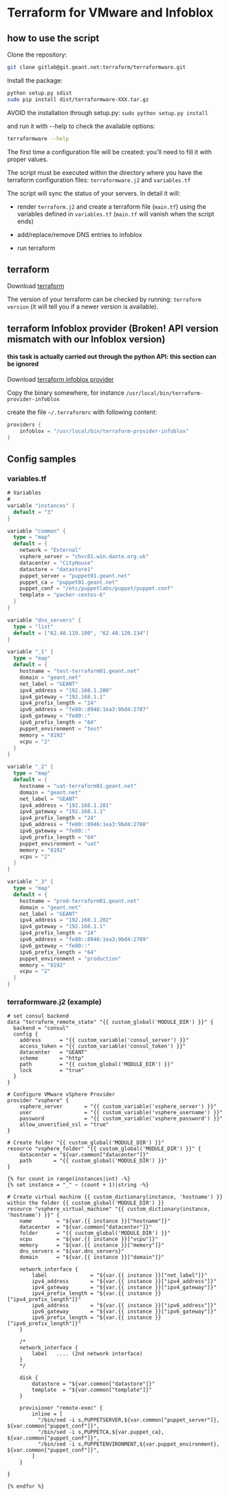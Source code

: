 # Terraform for VMware and Infoblox

## how to use the script

Clone the repository:
```sh
git clone gitlab@git.geant.net:terraform/terraformware.git
```

Install the package:
```sh
python setup.py sdist
sudo pip install dist/terraformware-XXX.tar.gz
```

AVOID the installation through setup.py: `sudo python setup.py install`


and run it with --help to check the available options:
```sh
terraformware --help
```

The first time a configuration file will be created: you'll need to fill it with proper values.


The script must be executed within the directory where you have the terraform configuration files: `terraformware.j2` and `variables.tf`


The script will sync the status of your servers. In detail it will:

- render `terraform.j2` and create a terraform file (`main.tf`) using the variables defined in `variables.tf` (`main.tf` will vanish when the script ends)

- add/replace/remove DNS entries to infoblox

- run terraform

## terraform

Download [terraform](https://www.terraform.io/downloads.html)

The version of your terraform can be checked by running: `terraform version` (it will tell you if a newer version is available).

## terraform Infoblox provider (Broken! API version mismatch with our Infoblox version)
#### this task is actually carried out through the python API: this section can be ignored

Download [terraform infoblox provider](https://github.com/prudhvitella/terraform-provider-infoblox/releases/)

Copy the binary somewhere, for instance  `/usr/local/bin/terraform-provider-infoblox`

create the file `~/.terraformrc` with following content:

```go
providers {
    infoblox = "/usr/local/bin/terraform-provider-infoblox"
}
```

## Config samples

### variables.tf
```go
# Variables
#
variable "instances" {
  default = "3"
}

variable "common" {
  type = "map"
  default = {
    network = "External"
    vsphere_server = "chvc01.win.dante.org.uk"
    datacenter = "CityHouse"
    datastore = "datastore1"
    puppet_server = "puppet01.geant.net"
    puppet_ca = "puppet01.geant.net"
    puppet_conf = "/etc/puppetlabs/puppet/puppet.conf"
    template = "packer-centos-6"
  }
}

variable "dns_servers" {
  type = "list"
  default = ["62.40.119.100", "62.40.120.134"]
}

variable "_1" {
  type = "map"
  default = {
    hostname = "test-terraform01.geant.net"
    domain = "geant.net"
    net_label = "GEANT"
    ipv4_address = "192.168.1.200"
    ipv4_gateway = "192.168.1.1"
    ipv4_prefix_length = "24"
    ipv6_address = "fe80::8946:1ea3:9bd4:2787"
    ipv6_gateway = "fe80::"
    ipv6_prefix_length = "64"
    puppet_environment = "test"
    memory = "8192"
    vcpu = "2"
  }
}

variable "_2" {
  type = "map"
  default = {
    hostname = "uat-terraform01.geant.net"
    domain = "geant.net"
    net_label = "GEANT"
    ipv4_address = "192.168.1.201"
    ipv4_gateway = "192.168.1.1"
    ipv4_prefix_length = "24"
    ipv6_address = "fe80::8946:1ea3:9bd4:2788"
    ipv6_gateway = "fe80::"
    ipv6_prefix_length = "64"
    puppet_environment = "uat"
    memory = "8192"
    vcpu = "2"
  }
}

variable "_3" {
  type = "map"
  default = {
    hostname = "prod-terraform01.geant.net"
    domain = "geant.net"
    net_label = "GEANT"
    ipv4_address = "192.168.1.202"
    ipv4_gateway = "192.168.1.1"
    ipv4_prefix_length = "24"
    ipv6_address = "fe80::8946:1ea3:9bd4:2789"
    ipv6_gateway = "fe80::"
    ipv6_prefix_length = "64"
    puppet_environment = "production"
    memory = "8192"
    vcpu = "2"
  }
}
```

### terraformware.j2 (example)
```jinja
# set consul backend
data "terraform_remote_state" "{{ custom_global('MODULE_DIR') }}" {
  backend = "consul"
  config {
    address      = "{{ custom_variable('consul_server') }}"
    access_token = "{{ custom_variable('consul_token') }}"
    datacenter   = "GEANT"
    scheme       = "http"
    path         = "{{ custom_global('MODULE_DIR') }}"
    lock         = "true"
  }
}

# Configure VMware vSphere Provider
provider "vsphere" {
    vsphere_server       = "{{ custom_variable('vsphere_server') }}"
    user                 = "{{ custom_variable('vsphere_username') }}"
    password             = "{{ custom_variable('vsphere_password') }}"
    allow_unverified_ssl = "true"
}

# Create folder "{{ custom_global('MODULE_DIR') }}"
resource "vsphere_folder" "{{ custom_global('MODULE_DIR') }}" {
    datacenter = "${var.common["datacenter"]}"
    path       = "{{ custom_global('MODULE_DIR') }}"
}

{% for count in range(instances|int) -%}
{% set instance = "_" ~ (count + 1)|string -%}

# Create virtual machine {{ custom_dictionary(instance, 'hostname') }} within the folder {{ custom_global('MODULE_DIR') }}
resource "vsphere_virtual_machine" "{{ custom_dictionary(instance, 'hostname') }}" {
    name        = "${var.{{ instance }}["hostname"]}"
    datacenter  = "${var.common["datacenter"]}"
    folder      = "{{ custom_global('MODULE_DIR') }}"
    vcpu        = "${var.{{ instance }}["vcpu"]}"
    memory      = "${var.{{ instance }}["memory"]}"
    dns_servers = "${var.dns_servers}"
    domain      = "${var.{{ instance }}["domain"]}"

    network_interface {
        label              = "${var.{{ instance }}["net_label"]}"
        ipv4_address       = "${var.{{ instance }}["ipv4_address"]}"
        ipv4_gateway       = "${var.{{ instance }}["ipv4_gateway"]}"
        ipv4_prefix_length = "${var.{{ instance }}["ipv4_prefix_length"]}"
        ipv6_address       = "${var.{{ instance }}["ipv6_address"]}"
        ipv6_gateway       = "${var.{{ instance }}["ipv6_gateway"]}"
        ipv6_prefix_length = "${var.{{ instance }}["ipv6_prefix_length"]}"
    }

    /*
    network_interface {
        label   .... (2nd network interface)
    }
    */

    disk {
        datastore = "${var.common["datastore"]}"
        template  = "${var.common["template"]}"
    }

    provisioner "remote-exec" {
        inline = [
          "/bin/sed -i s,PUPPETSERVER,${var.common["puppet_server"]}, ${var.common["puppet_conf"]}",
          "/bin/sed -i s,PUPPETCA,${var.puppet_ca}, ${var.common["puppet_conf"]}",
          "/bin/sed -i s,PUPPETENVIRONMENT,${var.puppet_environment}, ${var.common["puppet_conf"]}",
        ]
    }

}

{% endfor %}
```
